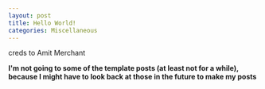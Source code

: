 ```yaml
---
layout: post
title: Hello World!
categories: Miscellaneous
---
```


creds to Amit Merchant

**I'm not going to some of the template posts (at least not for a while), because I might have to look back at those in the future to make my posts**

<div style="text-align: center;">
 <script async type="text/javascript" src="//cdn.carbonads.com/carbon.js?serve=CE7D6KJY&placement=wwwamitmerchantcom" id="_carbonads_js"></script>
</div>